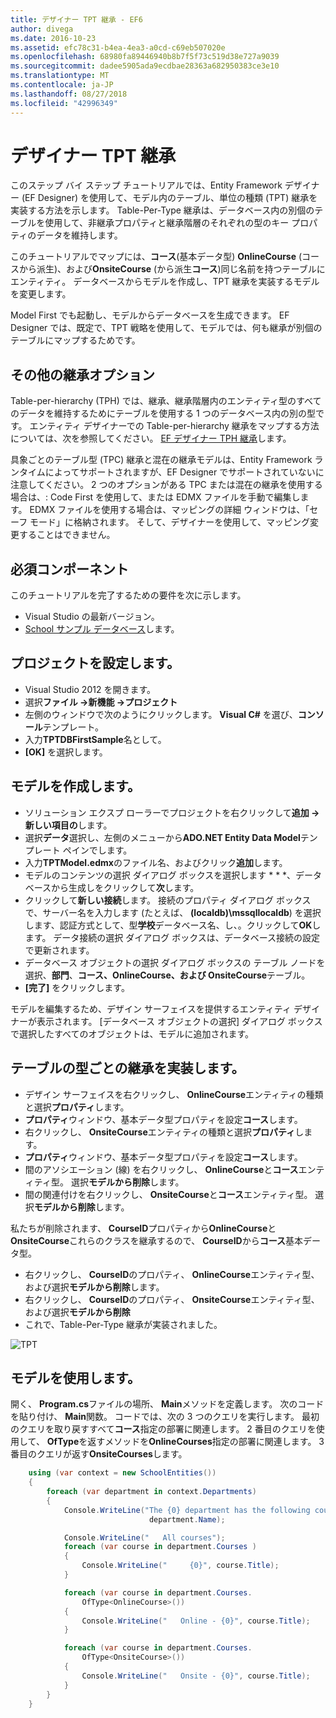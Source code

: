 ```yaml
---
title: デザイナー TPT 継承 - EF6
author: divega
ms.date: 2016-10-23
ms.assetid: efc78c31-b4ea-4ea3-a0cd-c69eb507020e
ms.openlocfilehash: 68980fa89446940b8b7f5f73c519d38e727a9039
ms.sourcegitcommit: dadee5905ada9ecdbae28363a682950383ce3e10
ms.translationtype: MT
ms.contentlocale: ja-JP
ms.lasthandoff: 08/27/2018
ms.locfileid: "42996349"
---
```

# <a name="designer-tpt-inheritance"></a>デザイナー TPT 継承
このステップ バイ ステップ チュートリアルでは、Entity Framework デザイナー (EF Designer) を使用して、モデル内のテーブル、単位の種類 (TPT) 継承を実装する方法を示します。 Table-Per-Type 継承は、データベース内の別個のテーブルを使用して、非継承プロパティと継承階層のそれぞれの型のキー プロパティのデータを維持します。

このチュートリアルでマップには、**コース**(基本データ型) **OnlineCourse** (コースから派生)、および**OnsiteCourse** (から派生**コース**)同じ名前を持つテーブルにエンティティ。 データベースからモデルを作成し、TPT 継承を実装するモデルを変更します。

Model First でも起動し、モデルからデータベースを生成できます。 EF Designer では、既定で、TPT 戦略を使用して、モデルでは、何も継承が別個のテーブルにマップするためです。

## <a name="other-inheritance-options"></a>その他の継承オプション

Table-per-hierarchy (TPH) では、継承、継承階層内のエンティティ型のすべてのデータを維持するためにテーブルを使用する 1 つのデータベース内の別の型です。  エンティティ デザイナーでの Table-per-hierarchy 継承をマップする方法については、次を参照してください。 [EF デザイナー TPH 継承](~/ef6/modeling/designer/inheritance/tph.md)します。 

具象ごとのテーブル型 (TPC) 継承と混在の継承モデルは、Entity Framework ランタイムによってサポートされますが、EF Designer でサポートされていないに注意してください。 2 つのオプションがある TPC または混在の継承を使用する場合は、: Code First を使用して、または EDMX ファイルを手動で編集します。 EDMX ファイルを使用する場合は、マッピングの詳細 ウィンドウは、「セーフ モード」に格納されます。 そして、デザイナーを使用して、マッピング変更することはできません。

## <a name="prerequisites"></a>必須コンポーネント

このチュートリアルを完了するための要件を次に示します。

- Visual Studio の最新バージョン。
- [School サンプル データベース](~/ef6/resources/school-database.md)します。

## <a name="set-up-the-project"></a>プロジェクトを設定します。

-   Visual Studio 2012 を開きます。
-   選択**ファイル -&gt;新機能 -&gt;プロジェクト**
-   左側のウィンドウで次のようにクリックします。 **Visual C\#** を選び、**コンソール**テンプレート。
-   入力**TPTDBFirstSample**名として。
-   **[OK]** を選択します。

## <a name="create-a-model"></a>モデルを作成します。

-   ソリューション エクスプ ローラーでプロジェクトを右クリックして**追加 -&gt;新しい項目の**します。
-   選択**データ**選択し、左側のメニューから**ADO.NET Entity Data Model**テンプレート ペインでします。
-   入力**TPTModel.edmx**のファイル名、およびクリック**追加**します。
-   モデルのコンテンツの選択 ダイアログ ボックスを選択します * * *、データベースから生成しをクリックして**次**します。
-   クリックして**新しい接続**します。
    接続のプロパティ ダイアログ ボックスで、サーバー名を入力します (たとえば、 **(localdb)\\mssqllocaldb**) を選択します、認証方式として、型**学校**データベース名、し、。クリックして**OK**します。
    データ接続の選択 ダイアログ ボックスは、データベース接続の設定で更新されます。
-   データベース オブジェクトの選択 ダイアログ ボックスの テーブル ノードを選択、**部門**、**コース、OnlineCourse、および OnsiteCourse**テーブル。
-   **[完了]** をクリックします。

モデルを編集するため、デザイン サーフェイスを提供するエンティティ デザイナーが表示されます。 [データベース オブジェクトの選択] ダイアログ ボックスで選択したすべてのオブジェクトは、モデルに追加されます。

## <a name="implement-table-per-type-inheritance"></a>テーブルの型ごとの継承を実装します。

-   デザイン サーフェイスを右クリックし、 **OnlineCourse**エンティティの種類と選択**プロパティ**します。
-   **プロパティ**ウィンドウ、基本データ型プロパティを設定**コース**します。
-   右クリックし、 **OnsiteCourse**エンティティの種類と選択**プロパティ**します。
-   **プロパティ**ウィンドウ、基本データ型プロパティを設定**コース**します。
-   間のアソシエーション (線) を右クリックし、 **OnlineCourse**と**コース**エンティティ型。
    選択**モデルから削除**します。
-   間の関連付けを右クリックし、 **OnsiteCourse**と**コース**エンティティ型。
    選択**モデルから削除**します。

私たちが削除されます、 **CourseID**プロパティから**OnlineCourse**と**OnsiteCourse**これらのクラスを継承するので、 **CourseID**から**コース**基本データ型。

-   右クリックし、 **CourseID**のプロパティ、 **OnlineCourse**エンティティ型、および選択**モデルから削除**します。
-   右クリックし、 **CourseID**のプロパティ、 **OnsiteCourse**エンティティ型、および選択**モデルから削除**
-   これで、Table-Per-Type 継承が実装されました。

![TPT](~/ef6/media/tpt.png)

## <a name="use-the-model"></a>モデルを使用します。

開く、 **Program.cs**ファイルの場所、 **Main**メソッドを定義します。 次のコードを貼り付け、 **Main**関数。 コードでは、次の 3 つのクエリを実行します。 最初のクエリを取り戻すすべて**コース**指定の部署に関連します。 2 番目のクエリを使用して、 **OfType**を返すメソッドを**OnlineCourses**指定の部署に関連します。 3 番目のクエリが返す**OnsiteCourses**します。

``` csharp
    using (var context = new SchoolEntities())
    {
        foreach (var department in context.Departments)
        {
            Console.WriteLine("The {0} department has the following courses:",
                               department.Name);

            Console.WriteLine("   All courses");
            foreach (var course in department.Courses )
            {
                Console.WriteLine("     {0}", course.Title);
            }

            foreach (var course in department.Courses.
                OfType<OnlineCourse>())
            {
                Console.WriteLine("   Online - {0}", course.Title);
            }

            foreach (var course in department.Courses.
                OfType<OnsiteCourse>())
            {
                Console.WriteLine("   Onsite - {0}", course.Title);
            }
        }
    }
```

